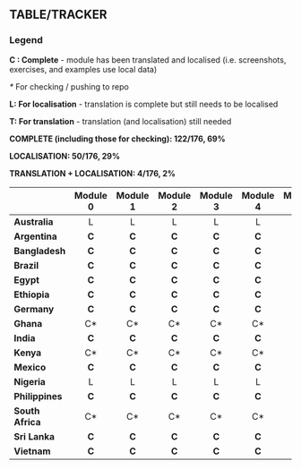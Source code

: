 ## TABLE/TRACKER

### Legend

**C : Complete** - module has been translated and localised (i.e. screenshots, exercises, and examples use local data)

_*_ For checking / pushing to repo

**L: For localisation** - translation is complete but still needs to be localised

**T: For translation** - translation (and localisation) still needed

**COMPLETE (including those for checking): 122/176, 69%**

**LOCALISATION: 50/176, 29%**

**TRANSLATION + LOCALISATION: 4/176, 2%**

|        | Module 0 | Module 1 | Module 2 | Module 3 | Module 4 | Module 5 | Module 6 | Module 7 | Module 8 | Module 9 | Module 10 |
|--------------|:--------:|:--------:|:--------:|:--------:|:--------:|:--------:|:--------:|:--------:|:--------:|:--------:|:---------:|
| **Australia**    |     L    |     L    |     L    |     L    |     L    |     L    |     L    |     L    |     L    |     L    |     L     |
| **Argentina**    |     **C**    |     **C**    |     **C**    |     **C**    |     **C**    |     **C**    |     **C**    |     **C**    |     T, L    |     T, L    |     C*    |
| **Bangladesh**   |     **C**    |     **C**    |     **C**    |     **C**    |     **C**    |     **C**    |     L    |     L    |     L    |     L    |     L     |
| **Brazil**       |     **C**    |     **C**    |     **C**    |     **C**    |     **C**    |     **C**    |     **C**    |     **C**    |   **C**   |   **C**   |    **C**   |
| **Egypt**        |   **C**   |   **C**   |   **C**   |   **C**   |   **C**   |   **C**   |   **C**   |   **C**   |   C*   |   C*   |    C*   |
| **Ethiopia**     |     **C**    |     **C**    |     **C**    |     **C**    |     **C**    |     **C**    |     **C**    |     L    |     L    |     L    |     L     |
| **Germany**      |     **C**    |     **C**    |     **C**    |     **C**    |     **C**    |     **C**    |     **C**    |     **C**    |     **C**    |     **C**    |     **C**     |
| **Ghana**        |     C*    |     C*    |     C*    |     C*    |     C*    |     C*    |     C*    |     L    |     L    |     L    |     L     |
| **India**        |     **C**    |     **C**    |     **C**    |     **C**    |     **C**    |     **C**    |     **C**    |     **C**    |     **C**    |     **C**    |     **C**     |
| **Kenya**        |     C*    |     C*    |     C*    |     C*    |     C*    |     C*    |     C*    |     L    |     L    |     L    |     L     |
| **Mexico**       |     **C**    |     **C**    |     **C**    |     **C**    |     **C**    |     **C**    |     **C**    |     **C**    |     T, L    |     T, L    |     C*    |
| **Nigeria**      |     L    |     L    |     L    |     L    |     L    |     L    |     L    |     L    |     L    |     L    |     L     |
| **Philippines**  |     **C**    |     **C**    |     **C**    |     **C**    |     **C**    |     **C**    |     **C**    |     **C**    |     **C**    |     **C**    |     **C**     |
| **South Africa** |     C*    |     C*    |     C*    |     C*    |     C*    |     C*    |     C*    |     L    |     L    |     L    |     L     |
| **Sri Lanka**    |     **C**    |     **C**    |     **C**    |     **C**    |     **C**    |     **C**    |     **C**    |     **C**    |     **C**    |     **C**    |     **C**     |
| **Vietnam**     |     **C**    |     **C**    |     **C**    |     **C**    |     **C**    |     **C**    |     **C**    |     **C**    |   **C**   |   **C**   |    **C**   |
